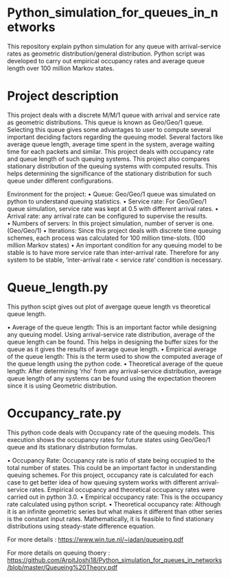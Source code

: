 # Python_simulation_for_queues_in_networks
This repository explain python simulation for any queue with arrival-service rates as geometric distribution/general distribution. Python script was developed to carry out empirical occupancy rates and average queue length over 100 million Markov states. 


# Project description

  This project deals with a discrete M/M/1 queue with arrival and service rate as geometric distributions. This queue is known as Geo/Geo/1 queue. 
  Selecting this queue gives some advantages to user to compute several important deciding factors regarding the queuing model. Several factors like average queue length, average time spent in the system, average waiting time for each packets and similar. 
  This project deals with occupancy rate and queue length of such queuing systems. This project also compares stationary distribution of the queuing systems with computed results. This helps determining the significance of the stationary distribution for such queue under different configurations. 

Environment for the project: 
•	Queue: Geo/Geo/1 queue was simulated on python to understand queuing statistics. 
•	Service rate: For Geo/Geo/1 queue simulation, service rate was kept at 0.5 with different arrival rates. 
•	Arrival rate:  any arrival rate can be configured to supervise the results.  
•	Numbers of servers: In this project simulation, number of server is one. (Geo/Geo/1)
•	Iterations: Since this project deals with discrete time queuing schemes, each process was calculated for 100 million time-slots. (100 million Markov states) 
•	An important condition for any queuing model to be stable is to have more service rate than inter-arrival rate. Therefore for any system to be stable, ‘inter-arrival rate < service rate’ condition is necessary. 

# Queue_length.py 

This python scipt gives out plot of avergage queue length vs theoretical queue length. 

•	Average of the queue length: This is an important factor while designing any queuing model. Using arrival-service rate distribution, average of the queue length can be found. This helps in designing the buffer sizes for the queue as it gives the results of average queue length. 
•	Empirical average of the queue length: This is the term used to show the computed average of the queue length using the python code. 
•	Theoretical average of the queue length: After determining ‘rho’ from any arrival-service distribution, average queue length of any systems can be found using the expectation theorem since it is using Geometric distribution. 
 
 
 # Occupancy_rate.py 
 
  This python code deals with Occupancy rate of the queuing models. This execution shows the occupancy rates for future states using Geo/Geo/1 queue and its stationary distribution formulas.  

•	Occupancy Rate: Occupancy rate is ratio of state being occupied to the total number of states. This could be an important factor in understanding queuing schemes. For this project, occupancy rate is calculated for each case to get better idea of how queuing system works with different arrival-service rates. Empirical occupancy and theoretical occupancy rates were carried out in python 3.0. 
•	Empirical occupancy rate: This is the occupancy rate calculated using python script. 
•	Theoretical occupancy rate:  Although it is an infinite geometric series but what makes it different than other series is the constant input rates. Mathematically, it is feasible to find stationary distributions using steady-state difference equation.
 





For more details : https://www.win.tue.nl/~iadan/queueing.pdf

For more details on queuing thoery : https://github.com/ArpitJoshi18/Python_simulation_for_queues_in_networks/blob/master/Queueing%20Theory.pdf


